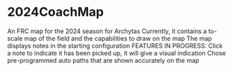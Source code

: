 # 2024CoachMap
An FRC map for the 2024 season for Archytas
Currently, it contains a to-scale map of the field and the capabilities to draw on the map
The map displays notes in the starting configuration
FEATURES IN PROGRESS:
Click a note to indicate it has been picked up, it will give a visual indication
Chose pre-programmed auto paths that are shown accurately on the map
